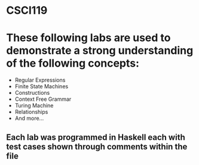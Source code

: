 # CSCI119
<h1>
These following labs are used to demonstrate a strong understanding of the following concepts:
</h1>

<ul>
  <li>Regular Expressions </li>
  <li>Finite State Machines </li>
  <li>Constructions </li>
  <li>Context Free Grammar </li>
  <li>Turing Machine </li>
  <li>Relationships </li>
  <li>And more... </li>
</ul>

<h2>Each lab was programmed in Haskell each with test cases shown through comments within the file</h2>
